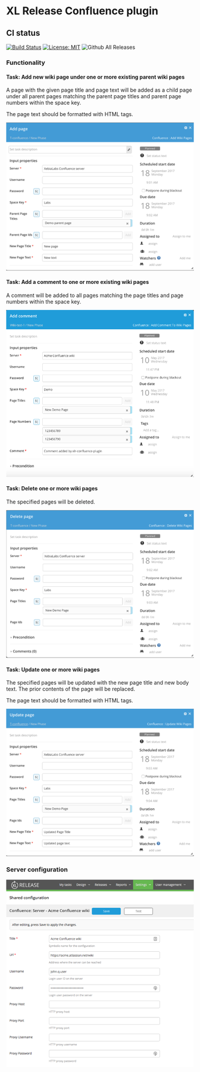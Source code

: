 # XL Release Confluence plugin #

## CI status ##

[![Build Status][xlr-confluence-plugin-travis-image]][xlr-confluence-plugin-travis-url]
[![License: MIT][xlr-confluence-plugin-license-image]][xlr-confluence-plugin-license-url]
![Github All Releases][xlr-confluence-plugin-downloads-image]

[xlr-confluence-plugin-travis-image]: https://travis-ci.org/xebialabs-community/xlr-confluence-plugin.svg?branch=master
[xlr-confluence-plugin-travis-url]: https://travis-ci.org/xebialabs-community/xlr-confluence-plugin
[xlr-confluence-plugin-license-image]: https://img.shields.io/badge/License-MIT-yellow.svg
[xlr-confluence-plugin-license-url]: https://opensource.org/licenses/MIT
[xlr-confluence-plugin-downloads-image]: https://img.shields.io/github/downloads/xebialabs-community/xlr-confluence-plugin/total.svg

### Functionality ###

#### Task: Add new wiki page under one or more existing parent wiki pages ####

A page with the given page title and page text will be added as a child page under all parent pages matching the parent page titles and parent page numbers within the space key.

The page text should be formatted with HTML tags.

![screenshot of add-page](images/addpage.png)

#### Task: Add a comment to one or more existing wiki pages ####

A comment will be added to all pages matching the page titles and page numbers within the space key.

![screenshot of add-comment](images/addcomment.png)

#### Task: Delete one or more wiki pages ####

The specified pages will be deleted.

![screenshot of add-page](images/deletepage.png)

#### Task: Update one or more wiki pages ####

The specified pages will be updated with the new page title and new body text.  The prior contents of the page will be replaced.

The page text should be formatted with HTML tags.

![screenshot of add-page](images/updatepage.png)

### Server configuration ###

![screenshot of configuration](images/config.png)




